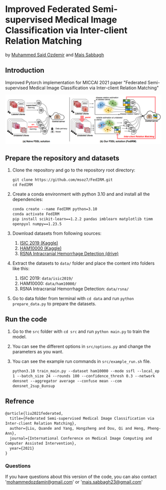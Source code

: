 # Improved Federated Semi-supervised Medical Image Classification via Inter-client Relation Matching
by [Muhammed Said Ozdemir](https://github.com/msoz7) and [Mais Sabbagh](https://github.com/MaisSabbagh)

## Introduction

Improved Pytorch implementation for MICCAI 2021 paper "Federated Semi-supervised Medical Image Classification via Inter-client Relation Matching"

![](figure/miccai2021_fedirm.png)
## Prepare the repository and datasets
1. Clone the repository and go to the repository root directory:

       git clone https://github.com/msoz7/FedIRM.git
       cd FedIRM

2. Create a conda environment with python 3.10 and and install all the dependencies:

       conda create --name FedIRM python=3.10
       conda activate FedIRM
       pip install scikit-learn==1.2.2 pandas imblearn matplotlib timm openpyxl numpy==1.23.5

4. Download datasets from following sources:
   1. [ISIC 2019 (Kaggle)](https://www.kaggle.com/datasets/andrewmvd/isic-2019)
   2. [HAM10000 (Kaggle)](https://www.kaggle.com/kmader/skin-cancer-mnist-ham10000)
   3. [RSNA Intracranial Hemorrhage Detection (drive)](https://drive.google.com/drive/folders/1bhe_0KvdxEli7-6ZrQ9ahaDPpSnvF4UW?usp=share_link)

5. Extract the datasets to `data/` folder and place the content into folders like this:
   1. ISIC 2019: `data/isic2019/`
   2. HAM10000: `data/ham10000/`
   3. RSNA Intracranial Hemorrhage Detection: `data/rsna/`

6. Go to data folder from terminal with `cd data` and run `python prepare_data.py` to prepare the datasets.

## Run the code
1. Go to the `src` folder with `cd src` and run `python main.py` to train the model.

2. You can see the different options in `src/options.py` and change the parameters as you want.

3. You can see the example run commands in `src/example_run.sh` file.

       python3.10 train_main.py --dataset ham10000 --mode ssfl --local_ep 1 --batch_size 24 --rounds 100 --confidence_thresh 0.3 --network densnet --aggregator average --confuse mean --com densnet_2sup_8unsup

   
## Refrence
    @article{liu2021federated,
      title={Federated Semi-supervised Medical Image Classification via Inter-client Relation Matching},
      author={Liu, Quande and Yang, Hongzheng and Dou, Qi and Heng, Pheng-Ann},
      journal={International Conference on Medical Image Computing and Computer Assisted Intervention},
      year={2021}
    }

### Questions

If you have questions about this version of the code, you can also contact 'mohammedozdamir@gmail.com' or 'mais.sabbagh23@gmail.com'
